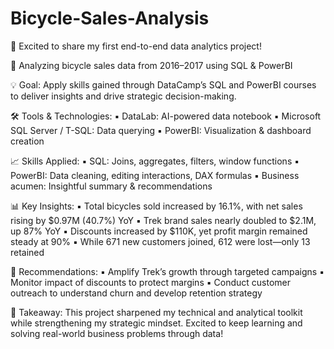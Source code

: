 # Bicycle-Sales-Analysis

🚴 Excited to share my first end-to-end data analytics project!

📅 Analyzing bicycle sales data from 2016–2017 using SQL & PowerBI

💡 Goal: Apply skills gained through DataCamp’s SQL and PowerBI courses to deliver insights and drive strategic decision-making.

🛠️ Tools & Technologies:
▪️ DataLab: AI-powered data notebook
▪️ Microsoft SQL Server / T-SQL: Data querying
▪️ PowerBI: Visualization & dashboard creation

📈 Skills Applied:
▪️ SQL: Joins, aggregates, filters, window functions
▪️ PowerBI: Data cleaning, editing interactions, DAX formulas
▪️ Business acumen: Insightful summary & recommendations

📊 Key Insights:
▪️ Total bicycles sold increased by 16.1%, with net sales rising by $0.97M (40.7%) YoY
▪️ Trek brand sales nearly doubled to $2.1M, up 87% YoY
▪️ Discounts increased by $110K, yet profit margin remained steady at 90%
▪️ While 671 new customers joined, 612 were lost—only 13 retained

🧠 Recommendations:
▪️ Amplify Trek’s growth through targeted campaigns
▪️ Monitor impact of discounts to protect margins
▪️ Conduct customer outreach to understand churn and develop retention strategy

🎯 Takeaway: This project sharpened my technical and analytical toolkit while strengthening my strategic mindset. Excited to keep learning and solving real-world business problems through data!
